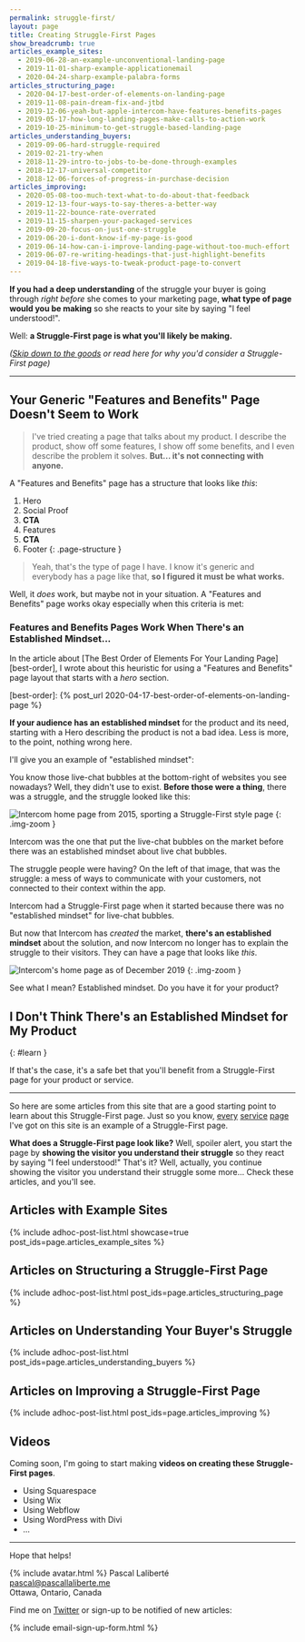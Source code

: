 ```yaml
---
permalink: struggle-first/
layout: page
title: Creating Struggle-First Pages
show_breadcrumb: true
articles_example_sites:
  - 2019-06-28-an-example-unconventional-landing-page
  - 2019-11-01-sharp-example-applicationemail
  - 2020-04-24-sharp-example-palabra-forms
articles_structuring_page:
  - 2020-04-17-best-order-of-elements-on-landing-page
  - 2019-11-08-pain-dream-fix-and-jtbd
  - 2019-12-06-yeah-but-apple-intercom-have-features-benefits-pages
  - 2019-05-17-how-long-landing-pages-make-calls-to-action-work
  - 2019-10-25-minimum-to-get-struggle-based-landing-page
articles_understanding_buyers:
  - 2019-09-06-hard-struggle-required
  - 2019-02-21-try-when
  - 2018-11-29-intro-to-jobs-to-be-done-through-examples
  - 2018-12-17-universal-competitor
  - 2018-12-06-forces-of-progress-in-purchase-decision
articles_improving:
  - 2020-05-08-too-much-text-what-to-do-about-that-feedback
  - 2019-12-13-four-ways-to-say-theres-a-better-way
  - 2019-11-22-bounce-rate-overrated
  - 2019-11-15-sharpen-your-packaged-services
  - 2019-09-20-focus-on-just-one-struggle
  - 2019-06-20-i-dont-know-if-my-page-is-good
  - 2019-06-14-how-can-i-improve-landing-page-without-too-much-effort
  - 2019-06-07-re-writing-headings-that-just-highlight-benefits
  - 2019-04-18-five-ways-to-tweak-product-page-to-convert
---
```


**If you had a deep understanding** of the struggle your buyer is going through _right before_ she comes to your marketing page, **what type of page would you be making** so she reacts to your site by saying "I feel understood!".

Well: **a Struggle-First page is what you'll likely be making.**

_([Skip down to the goods](#learn) or read here for why you'd consider a Struggle-First page)_

---

## Your Generic "Features and Benefits" Page Doesn't Seem to Work

> I've tried creating a page that talks about my product. I describe the product, show off some features, I show off some benefits, and I even describe the problem it solves. **But... it's not connecting with anyone.**

A "Features and Benefits" page has a structure that looks like _this_:

1. Hero
1. Social Proof
1. **CTA**
1. Features
1. **CTA**
1. Footer
{: .page-structure }

> Yeah, that's the type of page I have. I know it's generic and everybody has a page like that, **so I figured it must be what works.**

Well, it _does_ work, but maybe not in your situation. A "Features and Benefits" page works okay especially when this criteria is met:

### Features and Benefits Pages Work When There's an Established Mindset...

In the article about [The Best Order of Elements For Your Landing Page][best-order], I wrote about this heuristic for using a "Features and Benefits" page layout that starts with a _hero_ section.

[best-order]: {% post_url 2020-04-17-best-order-of-elements-on-landing-page %}

**If your audience has an established mindset** for the product and its need, starting with a Hero describing the product is not a bad idea. Less is more, to the point, nothing wrong here.

I'll give you an example of "established mindset":

You know those live-chat bubbles at the bottom-right of websites you see nowadays? Well, they didn't use to exist. **Before those were a thing**, there was a struggle, and the struggle looked like this:

![Intercom home page from 2015, sporting a Struggle-First style page](/assets/images/posts/2019-12-06-yeah-but-apple-intercom-have-features-benefits-pages-04.jpg)
{: .img-zoom }

Intercom was the one that put the live-chat bubbles on the market before there was an established mindset about live chat bubbles.

The struggle people were having? On the left of that image, that was the struggle: a mess of ways to communicate with your customers, not connected to their context within the app.

Intercom had a Struggle-First page when it started because there was no "established mindset" for live-chat bubbles.

But now that Intercom has _created_ the market, **there's an established mindset** about the solution, and now Intercom no longer has to explain the struggle to their visitors. They can have a page that looks like _this_.

![Intercom's home page as of December 2019](/assets/images/posts/2019-12-06-yeah-but-apple-intercom-have-features-benefits-pages-02.jpg)
{: .img-zoom }

See what I mean? Established mindset. Do you have it for your product?

## I Don't Think There's an Established Mindset for My Product
{: #learn }

If that's the case, it's a safe bet that you'll benefit from a Struggle-First page for your product or service.

---

So here are some articles from this site that are a good starting point to learn about this Struggle-First page. Just so you know, [every](/understand) [service](/stepitup) [page](/visualize) I've got on this site is an example of a Struggle-First page.

**What does a Struggle-First page look like?** Well, spoiler alert, you start the page by **showing the visitor you understand their struggle** so they react by saying "I feel understood!" That's it? Well, actually, you continue showing the visitor you understand their struggle some more... Check these articles, and you'll see.

## Articles with Example Sites

{% include adhoc-post-list.html showcase=true post_ids=page.articles_example_sites %}

## Articles on Structuring a Struggle-First Page

{% include adhoc-post-list.html post_ids=page.articles_structuring_page %}

## Articles on Understanding Your Buyer's Struggle

{% include adhoc-post-list.html post_ids=page.articles_understanding_buyers %}

## Articles on Improving a Struggle-First Page

{% include adhoc-post-list.html post_ids=page.articles_improving %}

## Videos

Coming soon, I'm going to start making **videos on creating these Struggle-First pages**.

* Using Squarespace
* Using Wix
* Using Webflow
* Using WordPress with Divi
* ...

---

Hope that helps!

{% include avatar.html %} Pascal Laliberté  
[pascal@pascallaliberte.me](mailto:pascal@pascallaliberte.me)  
Ottawa, Ontario, Canada

Find me on [Twitter][twitter] or sign-up to be notified of new articles:

[twitter]: https://twitter.com/pascallaliberte
[linkedin]: https://www.linkedin.com/in/pascallaliberte/ 

{% include email-sign-up-form.html %}
